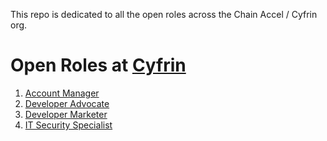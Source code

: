 This repo is dedicated to all the open roles across the Chain Accel / Cyfrin org. 

# Open Roles at [Cyfrin](https://cyfrin.io)

1. [Account Manager](./positions/partnerships_and_sales.md)
2. [Developer Advocate](./positions/marketer_or_developer_advocate.md)
3. [Developer Marketer](./positions/developer_marketer.md)
4. [IT Security Specialist](./positions/it_security_specialist.md)
